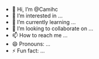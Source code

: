 - 👋 Hi, I’m @Camihc
- 👀 I’m interested in ...
- 🌱 I’m currently learning ...
- 💞️ I’m looking to collaborate on ...
- 📫 How to reach me ...
- 😄 Pronouns: ...
- ⚡ Fun fact: ...

<!---
Camihc/Camihc is a ✨ special ✨ repository because its `README.md` (this file) appears on your GitHub profile.
You can click the Preview link to take a look at your changes.
--->
